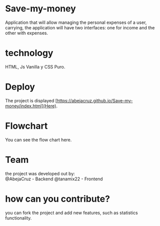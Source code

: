 # Save-my-money

Application that will allow managing the personal expenses of a user, carrying, the application will have two interfaces: one for income and the other with expenses.

# technology

HTML, Js Vanilla y CSS Puro.

# Deploy

The project is displayed  [https://abejacruz.github.io/Save-my-money/index.html](Here).

# Flowchart
You can see the flow chart here.

# Team 

the project was developed out by:  
 @AbejaCruz - Backend
 @tanamix22 - Frontend

 # how can you contribute?
 
you can fork the project and add new features, such as statistics functionality.